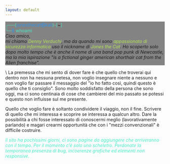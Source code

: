 ```yaml
---
layout: default
---
```


<p style="background:rgba(10, 10, 10, 0.5);">
    <span style="color:#46eac7">┌──(</span><span style="color:#3196ec">jonesthecat㉿kali</span><span style="color:#46eac7">)-[</span>~<span style="color:#46eac7">]</span><br> 
    <span style="color:#46eac7">└─</span><span style="color:#3196ec">$</span> <span style="color:#46eac7">whoami</span><br>
    <span style="font-style: italic">Ciao amico,<br>
    mi chiamo <span style="color:#b5e853">Denny Verduchi</span>, ma da quando mi sono <span style="color:#b5e853">appassionato di sicurezza informatica</span> uso il nickname di 
    <span style="color:#b5e853">Jones the Cat</span>. Ho scoperto solo dopo molto tempo che è anche il nome di una band pop punk di Newcastle, 
    ma la mia ispirazione "is a fictional ginger american shorthair cat from the Alien franchise".
    </span>
</p>
\
La premessa che mi sento di dover fare è che quello che troverai qui dentro non ha nessuna pretesa, non voglio insegnare niente a nessuno e non voglio far passare il messaggio del "io ho fatto così, quindi questo è quello che ti consiglio". Sono molto soddisfatto della persona che sono oggi, ma ci sono centinaia di cose che cambierei del mio passato se potessi e questo non influisse sul me presente.

Quello che voglio fare è soltanto condividere il viaggio, non il fine. Scrivere di quello che mi interessa e scoprire se interessa a qualcun altro. Dare la possibilità a chi fosse interessato di conoscermi meglio (lavorativamente parlando) e magari crearmi opportunità che con i "mezzi convenzionali" è difficile costruire. 

<span style="color:#46eac7">_Il sito ha pochissimi giorni, ci sono pagine da aggiungere che arriveranno con il tempo. Per il momento c'è solo uno scheletro. Perdonate la temporanea presenza di bug, incoerenze grafiche ed elementi non responsive._</span> 